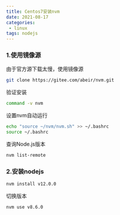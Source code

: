 ```yaml
---
title: Centos7安装nvm
date: 2021-08-17
categories:
 - linux
tags: nodejs
---
```


### 1.使用镜像源

由于官方源下载太慢，使用镜像源
```bash
git clone https://gitee.com/abeir/nvm.git
```
验证安装
```bash
command -v nvm
```
设置nvm自动运行
```bash
echo "source ~/nvm/nvm.sh" >> ~/.bashrc
source ~/.bashrc
```
查询Node.js版本

```bash
nvm list-remote
```
### 2.安装nodejs
```bash
nvm install v12.0.0
```
切换版本
```bash
nvm use v8.6.0
```
